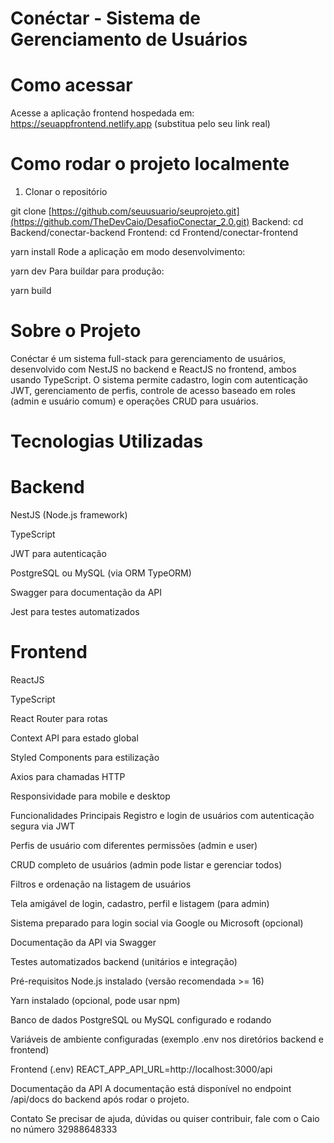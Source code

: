# Conéctar - Sistema de Gerenciamento de Usuários
# Como acessar
Acesse a aplicação frontend hospedada em:
https://seuappfrontend.netlify.app (substitua pelo seu link real)

# Como rodar o projeto localmente
1. Clonar o repositório

git clone [https://github.com/seuusuario/seuprojeto.git](https://github.com/TheDevCaio/DesafioConectar_2.0.git)
Backend: cd Backend/conectar-backend 
Frontend: cd Frontend/conectar-frontend

yarn install
Rode a aplicação em modo desenvolvimento:

yarn dev
Para buildar para produção:

yarn build

# Sobre o Projeto
Conéctar é um sistema full-stack para gerenciamento de usuários, desenvolvido com NestJS no backend e ReactJS no frontend, ambos usando TypeScript. O sistema permite cadastro, login com autenticação JWT, gerenciamento de perfis, controle de acesso baseado em roles (admin e usuário comum) e operações CRUD para usuários.

# Tecnologias Utilizadas

# Backend

NestJS (Node.js framework)

TypeScript

JWT para autenticação

PostgreSQL ou MySQL (via ORM TypeORM)

Swagger para documentação da API

Jest para testes automatizados

# Frontend

ReactJS

TypeScript

React Router para rotas

Context API para estado global

Styled Components para estilização

Axios para chamadas HTTP

Responsividade para mobile e desktop

Funcionalidades Principais
Registro e login de usuários com autenticação segura via JWT

Perfis de usuário com diferentes permissões (admin e user)

CRUD completo de usuários (admin pode listar e gerenciar todos)

Filtros e ordenação na listagem de usuários

Tela amigável de login, cadastro, perfil e listagem (para admin)

Sistema preparado para login social via Google ou Microsoft (opcional)

Documentação da API via Swagger

Testes automatizados backend (unitários e integração)

Pré-requisitos
Node.js instalado (versão recomendada >= 16)

Yarn instalado (opcional, pode usar npm)

Banco de dados PostgreSQL ou MySQL configurado e rodando

Variáveis de ambiente configuradas (exemplo .env nos diretórios backend e frontend)

Frontend (.env)
REACT_APP_API_URL=http://localhost:3000/api

Documentação da API
A documentação está disponível no endpoint /api/docs do backend após rodar o projeto.

Contato
Se precisar de ajuda, dúvidas ou quiser contribuir, fale com o Caio no número 32988648333
